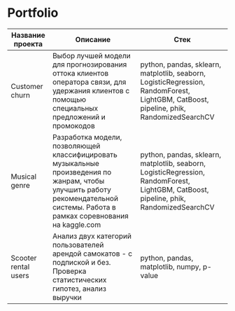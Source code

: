 # Portfolio

Название проекта  | Описание  | Стек
------------- | -------------- | -------------
Сustomer churn  | Выбор лучшей модели для прогнозирования оттока клиентов оператора связи, для удержания клиентов с помощью специальных предложений и промокодов   | python, pandas, sklearn, matplotlib, seaborn, LogisticRegression, RandomForest, LightGBM, CatBoost, pipeline, phik, RandomizedSearchCV 
Musical genre  | Разработка модели, позволяющей классифицировать музыкальные произведения по жанрам, чтобы улучшить работу рекомендательной системы. Работа в рамках соревнования на kaggle.com | python, pandas, sklearn, matplotlib, seaborn, LogisticRegression, RandomForest, LightGBM, CatBoost, pipeline, phik, RandomizedSearchCV 
Scooter rental users  | Анализ двух категорий пользователей арендой самокатов - с подпиской и без. Проверка статистических гипотез, анализ выручки   | python, pandas, matplotlib, numpy, p-value
